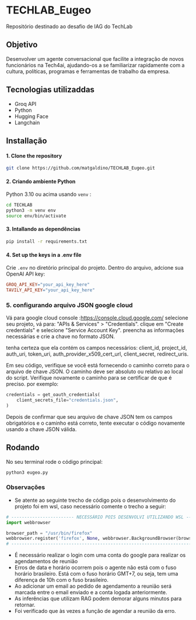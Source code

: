 # TECHLAB_Eugeo

Repositório destinado ao desafio de IAG do TechLab

## Objetivo
Desenvolver um agente conversacional que facilite a integração de novos funcionários na Tech4ai, ajudando-os a se familiarizar rapidamente com a cultura, políticas, programas e ferramentas de trabalho da empresa.

## Tecnologias utilizaddas
- Groq API
- Python
- Hugging Face
- Langchain
  
## Installação

#### 1. Clone the repository

```bash
git clone https://github.com/matgaldino/TECHLAB_Eugeo.git
```

#### 2. Criando ambiente Python

Python 3.10 ou acima usando `venv` :

``` bash
cd TECHLAB
python3 -m venv env
source env/bin/activate
```
#### 3. Intallando as dependências
``` bash
pip install -r requirements.txt
```

#### 4. Set up the keys in a .env file

Crie `.env` no diretório principal do projeto. Dentro do arquivo, adcione sua OpenAI API key:

```makefile
GROQ_API_KEY="your_api_key_here"
TAVILY_API_KEY="your_api_key_here"
```
### 5. configurando arquivo JSON google cloud
Vá para google cloud console :https://console.cloud.google.com/
selecione seu projeto, vá para:
"APIs & Services" > "Credentials".
clique em  "Create credentials" e selecione "Service Account Key".
preencha as informações necessárias e crie a chave no formato JSON.

tenha certeza que ela contém os campos necessários:
client_id, project_id, auth_uri, token_uri, auth_provider_x509_cert_url, client_secret, redirect_uris.

Em seu código, verifique se você está fornecendo o caminho correto para o arquivo de chave JSON.  O caminho deve ser absoluto ou relativo ao local do script.  Verifique novamente o caminho para se certificar de que é preciso.
por exemplo:
```python
credentials = get_oauth_credentials(
    client_secrets_file="credentials.json",
)
```
Depois de confirmar que seu arquivo de chave JSON tem os campos obrigatórios e o caminho está correto, tente executar o código novamente usando a chave JSON válida.

## Rodando
No seu terminal rode o código principal:
```python
python3 eugeo.py
```

### Observações
- Se atente ao seguinte trecho de código pois o desenvolvimento do projeto foi em wsl, caso necessário comente o trecho a seguir:
```python
# ------------------------ NECESSÁRIO POIS DESENVOLVI UTILIZANDO WSL --------------------------
import webbrowser

browser_path = "/usr/bin/firefox"
webbrowser.register('firefox', None, webbrowser.BackgroundBrowser(browser_path))
# ----------------------------------------------------------------------------------------------
```
- É necessário realizar o login com uma conta do google para realizar os agendamentos de reunião
- Erros de data e horário ocorrem pois o agente não está com o fuso horário brasileiro. Está com o fuso horário GMT+7, ou seja, tem uma diferença de 10h com o fuso brasileiro.
- Ao adicionar um email ao pedido de agendamento a reunião será marcada entre o email enviado e a conta logada anteriormente.
- As inferências que utilizam RAG podem demorar alguns minutos para retornar.
- Foi verificado que às vezes a função de agendar a reunião da erro.